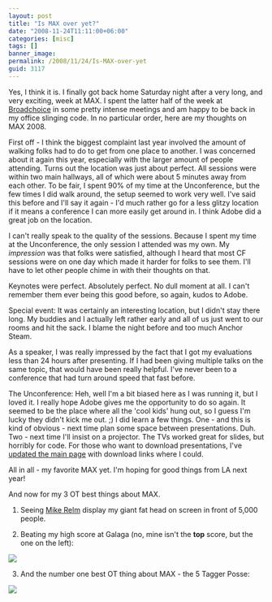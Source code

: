 ```yaml
---
layout: post
title: "Is MAX over yet?"
date: "2008-11-24T11:11:00+06:00"
categories: [misc]
tags: []
banner_image: 
permalink: /2008/11/24/Is-MAX-over-yet
guid: 3117
---
```


Yes, I think it is. I finally got back home Saturday night after a very long, and very exciting, week at MAX. I spent the latter half of the week at <a href="http://www.broadchoice.com">Broadchoice</a> in some pretty intense meetings and am happy to be back in my office slinging code. In no particular order, here are my thoughts on MAX 2008.
<!--more-->
First off - I think the biggest complaint last year involved the amount of walking folks had to do to get from one place to another. I was concerned about it again this year, especially with the larger amount of people attending. Turns out the location was just about perfect. All sessions were within two main hallways, all of which were about 5 minutes away from each other. To be fair, I spent 90% of my time at the Unconference, but the few times I did walk around, the setup seemed to work very well. I've said this before and I'll say it again - I'd much rather go for a less glitzy location if it means a conference I can more easily get around in. I think Adobe did a great job on the location.

I can't really speak to the quality of the sessions. Because I spent my time at the Unconference, the only session I attended was my own. My <i>impression</i> was that folks were satisfied, although I heard that most CF sessions were on one day which made it harder for folks to see them. I'll have to let other people chime in with their thoughts on that.

Keynotes were perfect. Absolutely perfect. No dull moment at all. I can't remember them ever being this good before, so again, kudos to Adobe.

Special event: It was certainly an interesting location, but I didn't stay there long. My buddies and I actually left rather early and all of us just went to our rooms and hit the sack. I blame the night before and too much Anchor Steam. 

As a speaker, I was really impressed by the fact that I got my evaluations less than 24 hours after presenting. If I had been giving multiple talks on the same topic, that would have been really helpful. I've never been to a conference that had turn around speed that fast before. 

The Unconference: Heh, well I'm a bit biased here as I was running it, but I loved it. I really hope Adobe gives me the opportunity to do so again. It seemed to be the place where all the 'cool kids' hung out, so I guess I'm lucky they didn't kick me out. ;) I did learn a few things. One - and this is kind of obvious - next time plan some space between presentations. Duh. Two - next time I'll insist on a projector. The TVs worked great for slides, but horribly for code. For those who want to download presentations, I've <a href="http://www.raymondcamden.com/page.cfm/ColdFusion-Unconference">updated the main page</a> with download links where I could. 

All in all - my favorite MAX yet. I'm hoping for good things from LA next year!

And now for my 3 OT best things about MAX.

1) Seeing <a href="http://www.mikerelm.com/">Mike Relm</a> display my giant fat head on screen in front of 5,000 people.

2) Beating my high score at Galaga (no, mine isn't the <b>top</b> score, but the one on the left):

<img src="https://static.raymondcamden.com/images/cfjedi//galaga.jpg">

3) And the number one best OT thing about MAX - the 5 Tagger Posse:

<img src="https://static.raymondcamden.com/images/cfjedi//5taggers.jpg">